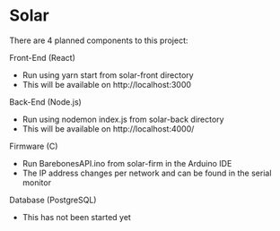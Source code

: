 # Solar

There are 4 planned components to this project:

Front-End (React)
- Run using yarn start from solar-front directory
- This will be available on http://localhost:3000

Back-End (Node.js)
- Run using nodemon index.js from solar-back directory
- This will be available on http://localhost:4000/

Firmware (C)
- Run BarebonesAPI.ino from solar-firm in the Arduino IDE
- The IP address changes per network and can be found in the serial monitor

Database (PostgreSQL)
- This has not been started yet
